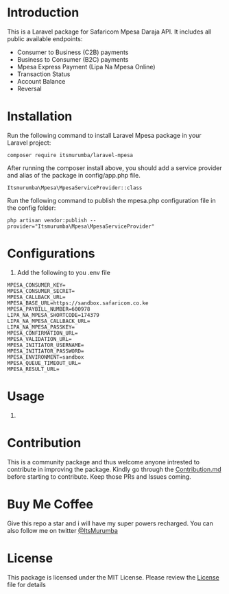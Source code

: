 # Introduction
This is a Laravel package for Safaricom Mpesa Daraja API. It includes all public available endpoints:

* Consumer to Business (C2B) payments
* Business to Consumer (B2C) payments
* Mpesa Express Payment (Lipa Na Mpesa Online)
* Transaction Status
* Account Balance
* Reversal

# Installation

Run the following command to install Laravel Mpesa package in your Laravel project:

````
composer require itsmurumba/laravel-mpesa
````

After running the composer install above, you should add a service provider and alias of the package in config/app.php file.

````
Itsmurumba\Mpesa\MpesaServiceProvider::class
````

Run the following command to publish the mpesa.php configuration file in the config folder:
````
php artisan vendor:publish --provider="Itsmurumba\Mpesa\MpesaServiceProvider"
````
# Configurations

1. Add the following to you .env file

````
MPESA_CONSUMER_KEY=
MPESA_CONSUMER_SECRET=
MPESA_CALLBACK_URL=
MPESA_BASE_URL=https://sandbox.safaricom.co.ke
MPESA_PAYBILL_NUMBER=600978
LIPA_NA_MPESA_SHORTCODE=174379
LIPA_NA_MPESA_CALLBACK_URL=
LIPA_NA_MPESA_PASSKEY=
MPESA_CONFIRMATION_URL=
MPESA_VALIDATION_URL=
MPESA_INITIATOR_USERNAME=
MPESA_INITIATOR_PASSWORD=
MPESA_ENVIRONMENT=sandbox
MPESA_QUEUE_TIMEOUT_URL=
MPESA_RESULT_URL=
````

# Usage

1. 


# Contribution
This is a community package and thus welcome anyone intrested to contribute in improving the package. Kindly go through the [Contribution.md](Contribution.md) before starting to contribute. Keep those PRs and Issues coming.

# Buy Me Coffee
Give this repo a star and i will have my super powers recharged. You can also follow me on twitter [@ItsMurumba](https://twitter.com/ItsMurumba)

# License
This package is licensed under the MIT License. Please review the [License](LICENSE.md) file for details








